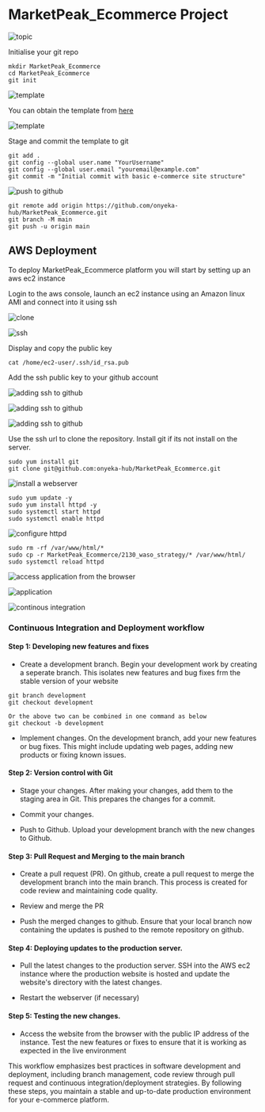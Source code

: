 # MarketPeak_Ecommerce Project

![topic](./images/topic.PNG)

Initialise your git repo

```
mkdir MarketPeak_Ecommerce
cd MarketPeak_Ecommerce
git init
```

![template](./images/template.PNG)

You can obtain the template from [here](https://www.tooplate.com/view/2130-waso-strategy)

![template](./images/template2.PNG)

Stage and commit the template to git
```
git add .
git config --global user.name "YourUsername"
git config --global user.email "youremail@example.com"
git commit -m "Initial commit with basic e-commerce site structure"
```

![push to github](./images/push-to-github.PNG)

```
git remote add origin https://github.com/onyeka-hub/MarketPeak_Ecommerce.git
git branch -M main
git push -u origin main
```

## AWS Deployment

To deploy MarketPeak_Ecommerce platform you will start by setting up an aws ec2 instance

Login to the aws console, launch an ec2 instance using an Amazon linux AMI and connect into it using ssh

![clone](./images/cloning-marketpeak.PNG)

![ssh](./images/ssh-method.PNG)

Display and copy the public key

```
cat /home/ec2-user/.ssh/id_rsa.pub
```

Add the ssh public key to your github account

![adding ssh to github](./images/adding-ssh-to-github.PNG)

![adding ssh to github](./images/ssh-method2.PNG)

![adding ssh to github](./images/ssh-method3.PNG)

Use the ssh url to clone the repository. Install git if its not install on the server.

```
sudo yum install git
git clone git@github.com:onyeka-hub/MarketPeak_Ecommerce.git
```

![install a webserver](./images/webserver.PNG)

```
sudo yum update -y
sudo yum install httpd -y
sudo systemctl start httpd
sudo systemctl enable httpd
```

![configure httpd](./images/configure-httpd.PNG)

```
sudo rm -rf /var/www/html/*
sudo cp -r MarketPeak_Ecommerce/2130_waso_strategy/* /var/www/html/
sudo systemctl reload httpd
```

![access application from the browser](./images/access-browser.PNG)

![application](./images/website-from-the-browser.PNG)

![continous integration](./images/continous-integration.PNG)


### Continuous Integration and Deployment workflow

#### Step 1: Developing new features and fixes

- Create a development branch. Begin your development work by creating a seperate branch. This isolates new features and bug fixes frm the stable version of your website
```
git branch development
git checkout development

Or the above two can be combined in one command as below
git checkout -b development
```
- Implement changes. On the development branch, add your new features or bug fixes. This might include updating web pages, adding new products or fixing known issues.

#### Step 2: Version control with Git
- Stage your changes. After making your changes, add them to the staging area in Git. This prepares the changes for a commit.

- Commit your changes.

- Push to Github. Upload your development branch with the new changes to Github.

#### Step 3: Pull Request and Merging to the main branch

- Create a pull request (PR). On github, create a pull request to merge the development branch into the main branch. This process is created for code review and maintaining code quality.

- Review and merge the PR

- Push the merged changes to github. Ensure that your local branch now containing the updates is pushed to the remote repository on github.

#### Step 4: Deploying updates to the production server.

- Pull the latest changes to the production server. SSH into the AWS ec2 instance where the production website is hosted and update the website's directory with the latest changes.

- Restart the webserver (if necessary)

#### Step 5: Testing the new changes.

- Access the website from the browser with the public IP address of the instance. Test the new features or fixes to ensure that it is working as expected in the live environment

This workflow emphasizes best practices in software development and deployment, including branch management, code review through pull request and continuous integration/deployment strategies. By following these steps, you maintain a stable and up-to-date production environment for your e-commerce platform.